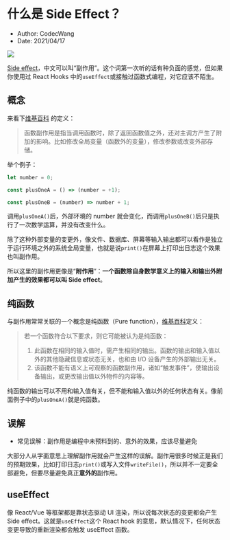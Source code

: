 # 什么是 Side Effect？

- Author: CodecWang
- Date: 2021/04/17

![](http://cos.codec.wang/understand-side-effect.jpg)

[Side effect](https://en.wikipedia.org/wiki/Side_effect_%28computer_science%29)，中文可以叫“副作用”。这个词第一次听的话有种负面的感觉，但如果你使用过 React Hooks 中的`useEffect`或接触过函数式编程，对它应该不陌生。

## 概念

来看下[维基百科](<https://zh.wikipedia.org/wiki/%E5%89%AF%E4%BD%9C%E7%94%A8_(%E8%AE%A1%E7%AE%97%E6%9C%BA%E7%A7%91%E5%AD%A6)>) 的定义：

> 函数副作用是指当调用函数时，除了返回函数值之外，还对主调方产生了附加的影响。比如修改全局变量（函数外的变量），修改参数或改变外部存储。

举个例子：

```js
let number = 0;

const plusOneA = () => (number = +1);

const plusOneB = (number) => number + 1;
```

调用`plusOneA()`后，外部环境的 number 就会变化，而调用`plusOneB()`后只是执行了一次数学运算，并没有改变什么。

除了这种外部变量的变更外，像文件、数据库、屏幕等输入输出都可以看作是独立于运行环境之外的系统全局变量，也就是说`print()`在屏幕上打印出日志这个效果也叫副作用。

所以这里的副作用更像是“**附作用**”：**一个函数除自身数学意义上的输入和输出外附加产生的效果都可以叫 Side effect**。

## 纯函数

与副作用常常关联的一个概念是纯函数（Pure function），[维基百科](https://zh.wikipedia.org/wiki/%E7%BA%AF%E5%87%BD%E6%95%B0)定义：

> 若一个函数符合以下要求，则它可能被认为是纯函数：
>
> 1. 此函数在相同的输入值时，需产生相同的输出。函数的输出和输入值以外的其他隐藏信息或状态无关，也和由 I/O 设备产生的外部输出无关。
> 2. 该函数不能有语义上可观察的函数副作用，诸如“触发事件”，使输出设备输出，或更改输出值以外物件的内容等。

纯函数的输出可以不用和输入值有关，但不能和输入值以外的任何状态有关。像前面例子中的`plusOneA()`就是纯函数。

## 误解

- 常见误解：副作用是编程中未预料到的、意外的效果，应该尽量避免

大部分人从字面意思上理解副作用就会产生这样的误解。副作用很多时候正是我们的预期效果，比如打印日志`print()`或写入文件`writeFile()`，所以并不一定要全部避免，但要尽量避免真正**意外的**副作用。

## useEffect

像 React/Vue 等框架都是靠状态驱动 UI 渲染，所以说每次状态的变更都会产生 Side effect。这就是`useEffect`这个 React hook 的意思，默认情况下，任何状态变更导致的重新渲染都会触发 useEffect 函数。
